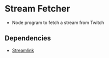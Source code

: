 # Stream Fetcher
- Node program to fetch a stream from Twitch

## Dependencies
- [Streamlink](https://github.com/streamlink/streamlink)